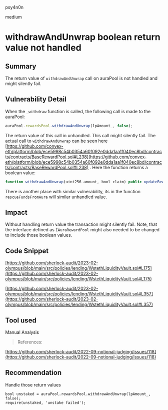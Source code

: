 psy4n0n

medium

# withdrawAndUnwrap boolean return value not handled

## Summary

The return value of `withdrawAndUnwrap` call on auraPool is not handled and might silently fail.

## Vulnerability Detail

When the `_withdraw` function is called, the following call is made to the auraPool:

```jsx
auraPool.rewardsPool.withdrawAndUnwrap(lpAmount_, false);
```

The return value of this call in unhandled. This call might silently fail. The actual call to  `withdrawAndUnwrap` can be seen here [https://github.com/convex-eth/platform/blob/ece5998c54b0354a60f092e0dda1aa1f040ec8bd/contracts/contracts/BaseRewardPool.sol#L238](https://github.com/convex-eth/platform/blob/ece5998c54b0354a60f092e0dda1aa1f040ec8bd/contracts/contracts/BaseRewardPool.sol#L238) . Here the function returns a boolean value:

```jsx
function withdrawAndUnwrap(uint256 amount, bool claim) public updateReward(msg.sender) returns(bool){
```

There is another place with similar vulnerability, its in the function `rescueFundsFromAura` will similar unhandled value.

## Impact

Without handling return value the transaction might silently fail. Note, that the interface defined as `IAuraRewardPool` might also needed to be changed to include those boolean values. 

## Code Snippet

[https://github.com/sherlock-audit/2023-02-olympus/blob/main/src/policies/lending/WstethLiquidityVault.sol#L175](https://github.com/sherlock-audit/2023-02-olympus/blob/main/src/policies/lending/WstethLiquidityVault.sol#L175)

[https://github.com/sherlock-audit/2023-02-olympus/blob/main/src/policies/lending/WstethLiquidityVault.sol#L357](https://github.com/sherlock-audit/2023-02-olympus/blob/main/src/policies/lending/WstethLiquidityVault.sol#L357)

## Tool used

Manual Analysis

> References:
> 

[https://github.com/sherlock-audit/2022-09-notional-judging/issues/118](https://github.com/sherlock-audit/2022-09-notional-judging/issues/118)

## Recommendation

Handle those return values

```solidity
bool unstaked = auraPool.rewardsPool.withdrawAndUnwrap(lpAmount_, false);
require(unstaked, 'unstake failed');
```